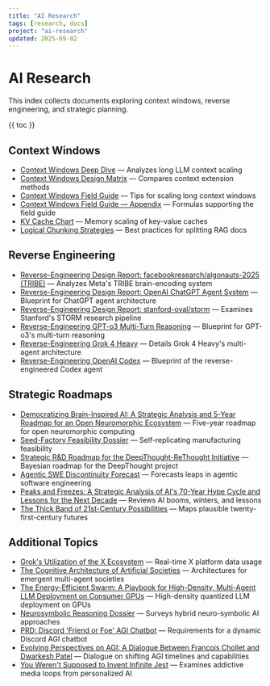 ```yaml
---
title: "AI Research"
tags: [research, docs]
project: "ai-research"
updated: 2025-09-02
---
```


# AI Research

This index collects documents exploring context windows, reverse engineering, and strategic planning.

{{ toc }}

## Context Windows
- [Context Windows Deep Dive](context-windows-deep-dive.md) — Analyzes long LLM context scaling
- [Context Windows Design Matrix](context-windows-design-matrix.md) — Compares context extension methods
- [Context Windows Field Guide](context-windows-field-guide.md) — Tips for scaling long context windows
- [Context Windows Field Guide — Appendix](context-windows-appendix.md) — Formulas supporting the field guide
- [KV Cache Chart](kv-cache-chart.md) — Memory scaling of key-value caches
- [Logical Chunking Strategies](logical-chunking.md) — Best practices for splitting RAG docs

## Reverse Engineering
- [Reverse-Engineering Design Report: facebookresearch/algonauts-2025 (TRIBE)](reverse-engineering-tribe.md) — Analyzes Meta's TRIBE brain-encoding system
- [Reverse-Engineering Design Report: OpenAI ChatGPT Agent System](reverse-engineering-chatgpt-agent-system.md) — Blueprint for ChatGPT agent architecture
- [Reverse-Engineering Design Report: stanford-oval/storm](reverse-engineering-storm.md) — Examines Stanford's STORM research pipeline
- [Reverse-Engineering GPT-o3 Multi-Turn Reasoning](reverse-engineering-gpt-o3.md) — Blueprint for GPT-o3's multi-turn reasoning
- [Reverse-Engineering Grok 4 Heavy](reverse-engineering-grok4-heavy.md) — Details Grok 4 Heavy's multi-agent architecture
- [Reverse-Engineering OpenAI Codex](reverse-engineering-codex.md) — Blueprint of the reverse-engineered Codex agent

## Strategic Roadmaps
- [Democratizing Brain-Inspired AI: A Strategic Analysis and 5-Year Roadmap for an Open Neuromorphic Ecosystem](open-neuromorphic-roadmap.md) — Five-year roadmap for open neuromorphic computing
- [Seed-Factory Feasibility Dossier](seed-factory-feasibility-dossier.md) — Self-replicating manufacturing feasibility
- [Strategic R&D Roadmap for the DeepThought-ReThought Initiative](strategic-roadmap-deepthought.md) — Bayesian roadmap for the DeepThought project
- [Agentic SWE Discontinuity Forecast](agentic-swe-discontinuity-forecast.md) — Forecasts leaps in agentic software engineering
- [Peaks and Freezes: A Strategic Analysis of AI's 70-Year Hype Cycle and Lessons for the Next Decade](peaks-and-freezes.md) — Reviews AI booms, winters, and lessons
- [The Thick Band of 21st-Century Possibilities](thick-band-of-21st-century-possibilities.md) — Maps plausible twenty-first-century futures

## Additional Topics
- [Grok's Utilization of the X Ecosystem](grok-x-ecosystem-utilization.md) — Real-time X platform data usage
- [The Cognitive Architecture of Artificial Societies](cognitive-architecture-of-artificial-societies.md) — Architectures for emergent multi-agent societies
- [The Energy-Efficient Swarm: A Playbook for High-Density, Multi-Agent LLM Deployment on Consumer GPUs](energy-efficient-swarm.md) — High-density quantized LLM deployment on GPUs
- [Neurosymbolic Reasoning Dossier](neurosymbolic-reasoning-dossier.md) — Surveys hybrid neuro-symbolic AI approaches
- [PRD: Discord 'Friend or Foe' AGI Chatbot](discord-friend-foe-prd.md) — Requirements for a dynamic Discord AGI chatbot
- [Evolving Perspectives on AGI: A Dialogue Between Francois Chollet and Dwarkesh Patel](evolving-perspectives-on-agi.md) — Dialogue on shifting AGI timelines and capabilities
- [You Weren't Supposed to Invent Infinite Jest](you-werent-supposed-to-invent-infinite-jest.md) — Examines addictive media loops from personalized AI
